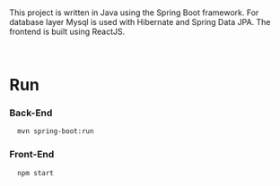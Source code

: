 <br/>

This project is written in Java using the Spring Boot framework. For database layer Mysql is used with Hibernate and Spring Data JPA. The frontend is built using ReactJS.

<br/>


# Run

### Back-End

```bash
  mvn spring-boot:run
```

### Front-End

```bash
  npm start
```
